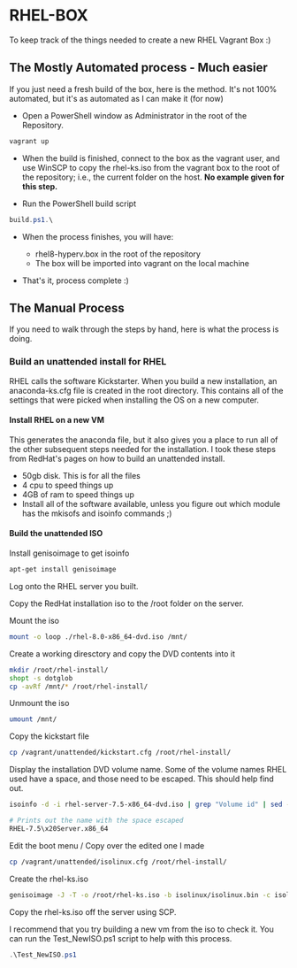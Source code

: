 # RHEL-BOX

To keep track of the things needed to create a new RHEL Vagrant Box :)

## The Mostly Automated process - Much easier

If you just need a fresh build of the box, here is the method.  It's not 100% automated, but it's as automated as I can make it (for now)

* Open a PowerShell window as Administrator in the root of the Repository.

```powershell
vagrant up
```

* When the build is finished, connect to the box as the vagrant user, and use WinSCP to copy the rhel-ks.iso from the vagrant box to the root of the repository; i.e., the current folder on the host.  __No example given for this step.__

* Run the PowerShell build script

```powershell
build.ps1.\
```

* When the process finishes, you will have:
  * rhel8-hyperv.box in the root of the repository
  * The box will be imported into vagrant on the local machine

* That's it, process complete :)

## The Manual Process

If you need to walk through the steps by hand, here is what the process is doing.

### Build an unattended install for RHEL

RHEL calls the software Kickstarter.  When you build a new installation, an anaconda-ks.cfg file is created in the root directory.  This contains all of the settings that were picked when installing the OS on a new computer.

#### Install RHEL on a new VM

This generates the anaconda file, but it also gives you a place to run all of the other subsequent steps needed for the installation.  I took these steps from RedHat's pages on how to build an unattended install.

* 50gb disk.  This is for all the files
* 4 cpu to speed things up
* 4GB of ram to speed things up
* Install all of the software available, unless you figure out which module has the mkisofs and isoinfo commands ;)

#### Build the unattended ISO

Install genisoimage to get isoinfo

```bash
apt-get install genisoimage
```

Log onto the RHEL server you built.

Copy the RedHat installation iso to the /root folder on the server.

Mount the iso

```bash
mount -o loop ./rhel-8.0-x86_64-dvd.iso /mnt/
```

Create a working diresctory and copy the DVD contents into it

```bash
mkdir /root/rhel-install/
shopt -s dotglob
cp -avRf /mnt/* /root/rhel-install/
```

Unmount the iso

```bash
umount /mnt/
```

Copy the kickstart file

```bash
cp /vagrant/unattended/kickstart.cfg /root/rhel-install/
```

Display the installation DVD volume name.  Some of the volume names RHEL used have a space, and those need to be escaped.  This should help find out.

```bash
isoinfo -d -i rhel-server-7.5-x86_64-dvd.iso | grep "Volume id" | sed -e 's/Volume id: //' -e 's/ /\\x20/g'

# Prints out the name with the space escaped
RHEL-7.5\x20Server.x86_64
```

Edit the boot menu / Copy over the edited one I made

```bash
cp /vagrant/unattended/isolinux.cfg /root/rhel-install/
```

Create the rhel-ks.iso

```bash
genisoimage -J -T -o /root/rhel-ks.iso -b isolinux/isolinux.bin -c isolinux/boot.cat -no-emul-boot -boot-load-size 4 -boot-info-table -R -m TRANS.TBL -graft-points -V "RHEL-8-0-0-BaseOS-x86_64" /root/rhel-install/
```

Copy the rhel-ks.iso off the server using SCP.

I recommend that you try building a new vm from the iso to check it.  You can run the Test_NewISO.ps1 script to help with this process.

```powershell
.\Test_NewISO.ps1
```
